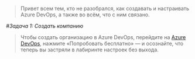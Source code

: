 >Привет всем тем, кто не разобрался, как создавать и настраивать Azure DevOps, а также во всём, что с ним связано.

#*Задача 1: Создать компанию*  
>Чтобы создать организацию в Azure DevOps, перейдите на [Azure DevOps](https://dev.azure.com/), нажмите «Попробовать бесплатно» — и осознайте, что теперь вы застряли в лабиринте настроек без выхода.